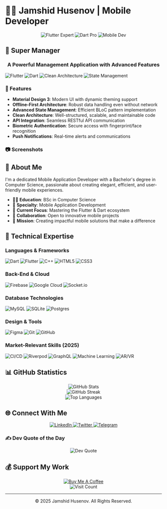 # 👨‍💻 Jamshid Husenov | Mobile Developer

<div align="center">
  <img src="https://img.shields.io/badge/Flutter-Expert-02569B?style=for-the-badge&logo=flutter&logoColor=white" alt="Flutter Expert"/>
  <img src="https://img.shields.io/badge/Dart-Pro-0175C2?style=for-the-badge&logo=dart&logoColor=white" alt="Dart Pro"/>
  <img src="https://img.shields.io/badge/Mobile_Development-Specialist-3DDC84?style=for-the-badge&logo=android&logoColor=white" alt="Mobile Dev"/>
</div>

## 📱 Super Manager

<div align="center">
  <h3>A Powerful Management Application with Advanced Features</h3>
</div>

![Flutter](https://img.shields.io/badge/Flutter-Framework-02569B?style=flat&logo=flutter&logoColor=white)
![Dart](https://img.shields.io/badge/Dart-Language-0175C2?style=flat&logo=dart&logoColor=white)
![Clean Architecture](https://img.shields.io/badge/Clean_Architecture-Design-16a085?style=flat)
![State Management](https://img.shields.io/badge/State_Management-BLoC-5849BE?style=flat)

### 🚀 Features

- **Material Design 3**: Modern UI with dynamic theming support
- **Offline-First Architecture**: Robust data handling even without network
- **Advanced State Management**: Efficient BLoC pattern implementation
- **Clean Architecture**: Well-structured, scalable, and maintainable code
- **API Integration**: Seamless RESTful API communication
- **Biometric Authentication**: Secure access with fingerprint/face recognition
- **Push Notifications**: Real-time alerts and communications

### 📷 Screenshots
<!-- You can add actual screenshots of your application here -->

## 💫 About Me

I'm a dedicated Mobile Application Developer with a Bachelor's degree in Computer Science, passionate about creating elegant, efficient, and user-friendly mobile experiences.

- 👨‍🎓 **Education**: BSc in Computer Science
- 🚀 **Specialty**: Mobile Application Development
- 🌱 **Current Focus**: Mastering the Flutter & Dart ecosystem
- 🤝 **Collaboration**: Open to innovative mobile projects
- 🎯 **Mission**: Creating impactful mobile solutions that make a difference

## 🔧 Technical Expertise

### Languages & Frameworks
![Dart](https://img.shields.io/badge/dart-%230175C2.svg?style=for-the-badge&logo=dart&logoColor=white) 
![Flutter](https://img.shields.io/badge/Flutter-%2302569B.svg?style=for-the-badge&logo=Flutter&logoColor=white)
![C++](https://img.shields.io/badge/c++-%2300599C.svg?style=for-the-badge&logo=c%2B%2B&logoColor=white) 
![HTML5](https://img.shields.io/badge/html5-%23E34F26.svg?style=for-the-badge&logo=html5&logoColor=white) 
![CSS3](https://img.shields.io/badge/css3-%231572B6.svg?style=for-the-badge&logo=css3&logoColor=white) 

### Back-End & Cloud
![Firebase](https://img.shields.io/badge/firebase-%23039BE5.svg?style=for-the-badge&logo=firebase) 
![Google Cloud](https://img.shields.io/badge/Google%20Cloud-%234285F4.svg?style=for-the-badge&logo=google-cloud&logoColor=white) 
![Socket.io](https://img.shields.io/badge/Socket.io-black?style=for-the-badge&logo=socket.io&badgeColor=010101) 

### Database Technologies
![MySQL](https://img.shields.io/badge/mysql-%2300f.svg?style=for-the-badge&logo=mysql&logoColor=white) 
![SQLite](https://img.shields.io/badge/sqlite-%2307405e.svg?style=for-the-badge&logo=sqlite&logoColor=white) 
![Postgres](https://img.shields.io/badge/postgres-%23316192.svg?style=for-the-badge&logo=postgresql&logoColor=white)

### Design & Tools
![Figma](https://img.shields.io/badge/figma-%23F24E1E.svg?style=for-the-badge&logo=figma&logoColor=white)
![Git](https://img.shields.io/badge/git-%23F05033.svg?style=for-the-badge&logo=git&logoColor=white)
![GitHub](https://img.shields.io/badge/github-%23121011.svg?style=for-the-badge&logo=github&logoColor=white)

### Market-Relevant Skills (2025)
![CI/CD](https://img.shields.io/badge/CI/CD-Pipeline-2C3E50?style=for-the-badge&logo=github-actions&logoColor=white)
![Riverpod](https://img.shields.io/badge/Riverpod-State_Management-66B1FF?style=for-the-badge&logo=flutter&logoColor=white)
![GraphQL](https://img.shields.io/badge/GraphQL-API-E10098?style=for-the-badge&logo=graphql&logoColor=white)
![Machine Learning](https://img.shields.io/badge/ML_Integration-TensorFlow-FF6F00?style=for-the-badge&logo=tensorflow&logoColor=white)
![AR/VR](https://img.shields.io/badge/AR/VR-Ready-4B0082?style=for-the-badge&logo=arkit&logoColor=white)

## 📊 GitHub Statistics

<div align="center">
  <img src="https://github-readme-stats.vercel.app/api?username=jamshidhusenov&theme=dark&hide_border=false&include_all_commits=true&count_private=false" alt="GitHub Stats" />
</div>

<div align="center">
  <img src="https://github-readme-streak-stats.herokuapp.com/?user=jamshidhusenov&theme=dark&hide_border=false" alt="GitHub Streak" />
</div>

<div align="center">
  <img src="https://github-readme-stats.vercel.app/api/top-langs/?username=jamshidhusenov&theme=dark&hide_border=false&include_all_commits=true&count_private=false&layout=compact" alt="Top Languages" />
</div>

## 🌐 Connect With Me

<div align="center">
  <a href="https://linkedin.com/in/jamshidhusenov">
    <img src="https://img.shields.io/badge/LinkedIn-%230077B5.svg?style=for-the-badge&logo=linkedin&logoColor=white" alt="LinkedIn" />
  </a>
  <a href="https://twitter.com/jamshidhusenov">
    <img src="https://img.shields.io/badge/Twitter-%231DA1F2.svg?style=for-the-badge&logo=Twitter&logoColor=white" alt="Twitter" />
  </a>
  <a href="https://t.me/jamshidhusenov">
    <img src="https://img.shields.io/badge/Telegram-2CA5E0?style=for-the-badge&logo=telegram&logoColor=white" alt="Telegram" />
  </a>
</div>

### ✍️ Dev Quote of the Day
<div align="center">
  <img src="https://quotes-github-readme.vercel.app/api?type=horizontal&theme=radical" alt="Dev Quote" />
</div>

## 💰 Support My Work
<div align="center">
  <a href="https://buymeacoffee.com/yourusername">
    <img src="https://img.shields.io/badge/Buy%20Me%20a%20Coffee-ffdd00?style=for-the-badge&logo=buy-me-a-coffee&logoColor=black" alt="Buy Me A Coffee" />
  </a>
</div>

<div align="center">
  <img src="https://visitcount.itsvg.in/api?id=jamshidhusenov&icon=0&color=0" alt="Visit Count" />
</div>

---
<div align="center">
  <p>© 2025 Jamshid Husenov. All Rights Reserved.</p>
</div>
